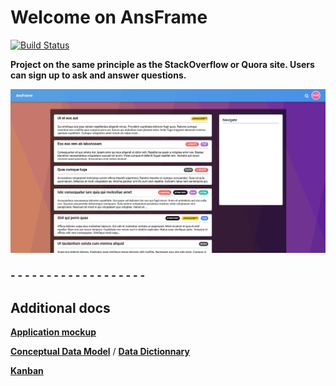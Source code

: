 # Welcome on AnsFrame

[![Build Status](https://travis-ci.com/Eredost/UbberAnswers.svg?branch=master)](https://travis-ci.com/Eredost/UbberAnswers)

**Project on the same principle as the StackOverflow or Quora site. Users can sign up to ask and answer questions.**

![](docs/homepage.PNG)

### - - - - - - - - - - - - - - - - - - -

## Additional docs

**[Application mockup](https://www.figma.com/file/6gf7N2G7k97br12bVO8m30/QAWebsite?node-id=0%3A1)**

**[Conceptual Data Model](docs/MCD.md)** / **[Data Dictionnary](docs/DD.md)**

**[Kanban](https://trello.com/b/Rn90Wuab/qawebsite)**